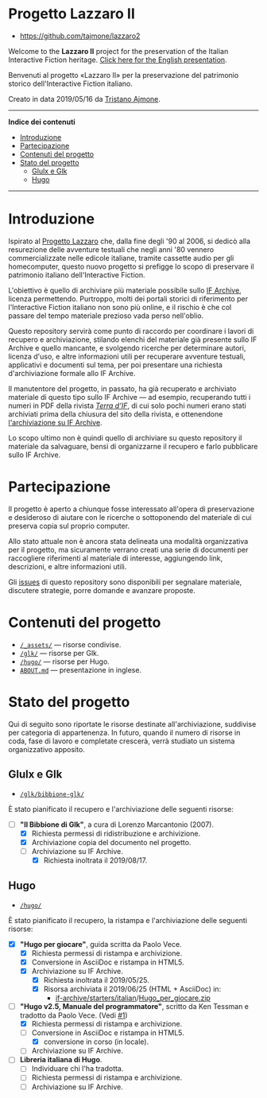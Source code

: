 # Progetto Lazzaro II

- https://github.com/tajmone/lazzaro2

Welcome to the __Lazzaro II__ project for the preservation of the Italian Interactive Fiction heritage. [Click here for the English presentation].

Benvenuti al progetto «Lazzaro II» per la preservazione del patrimonio storico dell'Interactive Fiction italiano.

Creato in data 2019/05/16 da [Tristano Ajmone].

-----

**Indice dei contenuti**

<!-- MarkdownTOC autolink="true" bracket="round" autoanchor="false" lowercase="only_ascii" uri_encoding="true" levels="1,2,3" -->

- [Introduzione](#introduzione)
- [Partecipazione](#partecipazione)
- [Contenuti del progetto](#contenuti-del-progetto)
- [Stato del progetto](#stato-del-progetto)
    - [Glulx e Glk](#glulx-e-glk)
    - [Hugo](#hugo)

<!-- /MarkdownTOC -->

-----

# Introduzione

Ispirato al [Progetto Lazzaro] che, dalla fine degli '90 al 2006, si dedicò alla resurezione delle avventure testuali che negli anni '80 vennero commercializzate nelle edicole italiane, tramite cassette audio per gli homecomputer, questo nuovo progetto si prefigge lo scopo di preservare il patrimonio italiano dell'Interactive Fiction.

L'obiettivo è quello di archiviare più materiale possibile sullo [IF Archive], licenza permettendo. Purtroppo, molti dei portali storici di riferimento per l'Interactive Fiction italiano non sono più online, e il rischio è che col passare del tempo materiale prezioso vada perso nell'oblio.

Questo repository servirà come punto di raccordo per coordinare i lavori di recupero e archiviazione, stilando elenchi del materiale già presente sullo IF Archive e quello mancante, e svolgendo ricerche per determinare autori, licenza d'uso, e altre informazioni utili per recuperare avventure testuali, applicativi e documenti sul tema, per poi presentare una richiesta d'archiviazione formale allo IF Archive.

Il manutentore del progetto, in passato, ha già recuperato e archiviato materiale di questo tipo sullo IF Archive — ad esempio, recuperando tutti i numeri in PDF della rivista _[Terra d'IF]_, di cui solo pochi numeri erano stati archiviati prima della chiusura del sito della rivista, e ottenendone [l'archiviazione su IF Archive][Terra IFArchive].

Lo scopo ultimo non è quindi quello di archiviare su questo repository il materiale da salvaguare, bensì di organizzarne il recupero e farlo pubblicare sullo IF Archive.

# Partecipazione

Il progetto è aperto a chiunque fosse interessato all'opera di preservazione e desideroso di aiutare con le ricerche o sottoponendo del materiale di cui preserva copia sul proprio computer.

Allo stato attuale non è ancora stata delineata una modalità organizzativa per il progetto, ma sicuramente verrano creati una serie di documenti per raccogliere riferimenti al materiale di interesse, aggiungendo link, descrizioni, e altre informazioni utili.

Gli [issues] di questo repository sono disponibili per segnalare materiale, discutere strategie, porre domande e avanzare proposte.

# Contenuti del progetto

- [`/_assets/`](./_assets/) — risorse condivise.
- [`/glk/`](./glk/) — risorse per Glk.
- [`/hugo/`](./hugo/) — risorse per Hugo.
- [`ABOUT.md`][ABOUT.md] — presentazione in inglese.

# Stato del progetto

Qui di seguito sono riportate le risorse destinate all'archiviazione, suddivise per categoria di appartenenza. In futuro, quando il numero di risorse in coda, fase di lavoro e completate crescerà, verrà studiato un sistema organizzativo apposito.

## Glulx e Glk

- [`/glk/bibbione-glk/`](./glk/bibbione-glk/)

È stato pianificato il recupero e l'archiviazione delle seguenti risorse:

- [ ] __"Il Bibbione di Glk"__, a cura di Lorenzo Marcantonio (2007).
    + [x] Richiesta permessi di ridistribuzione e archivizione.
    + [x] Archiviazione copia del documento nel progetto.
    + [ ] Archiviazione su IF Archive.
        * [x] Richiesta inoltrata il 2019/08/17.

## Hugo

- [`/hugo/`](./hugo)

È stato pianificato il recupero, la ristampa e l'archiviazione delle seguenti risorse:

- [x] __"Hugo per giocare"__, guida scritta da Paolo Vece.
    + [x] Richiesta permessi di ristampa e archivizione.
    + [x] Conversione in AsciiDoc e ristampa in HTML5.
    + [x] Archiviazione su IF Archive.
        * [x] Richiesta inoltrata il 2019/05/25.
        * [x] Risorsa archiviata il 2019/06/25 (HTML + AsciiDoc) in:
            - [if-archive/starters/italian]/[Hugo_per_giocare.zip]
- [ ] __"Hugo v2.5, Manuale del programmatore"__, scritto da Ken Tessman e tradotto da Paolo Vece. (Vedi [#1])
    + [x] Richiesta permessi di ristampa e archivizione.
    + [ ] Conversione in AsciiDoc e ristampa in HTML5.
        * [x] conversione in corso (in locale).
    + [ ] Archiviazione su IF Archive.
- [ ] __Libreria italiana di Hugo__.
    + [ ] Individuare chi l'ha tradotta.
    + [ ] Richiesta permessi di ristampa e archivizione.
    + [ ] Archiviazione su IF Archive.

<!-----------------------------------------------------------------------------
                               REFERENCE LINKS                                
------------------------------------------------------------------------------>


[Progetto Lazzaro]: http://ifitalia.oldgamesitalia.net/pmwiki/pmwiki.php?n=Main.ProgettoLazzaro

[Terra d'IF]: https://github.com/tajmone/Archivio-AT-Tristano/tree/master/Terra_dIF
[Terra IFArchive]: http://ifarchive.org/indexes/if-archiveXmagazinesXTerra.html "Vai alla sezione 'Terra d'IF' sullo IF Archive"

<!-- IF Archive -->

[IF Archive]: https://www.ifarchive.org/ "Visita lo IF Archive"
[if-archive/starters/italian]: https://www.ifarchive.org/indexes/if-archive/starters/italian/ "Vai alla sezione 'starters/italian' dello IF Archive"
[Hugo_per_giocare.zip]: https://www.ifarchive.org/if-archive/starters/italian/Hugo_per_giocare.zip "Scarica lo zippato della guida 'Hugo per giocare' dallo IF Archive"

<!-- link progetto -->

[issues]: https://github.com/tajmone/lazzaro2/issues "Vedi gli issues del progetto"
[Click here for the English presentation]: ./ABOUT.md "Read the English presentation"

[#1]: https://github.com/tajmone/lazzaro2/issues/1 "Issue #1 — Hugo: Manuale del Progammatore"

<!-- file del progetto -->

[ABOUT.md]: ./ABOUT.md "Read the English presentation"

<!-- persone -->

[Tristano Ajmone]: https://github.com/tajmone "Visita il profilo GitHub di Tristano Ajmone"


<!-- EOF -->

